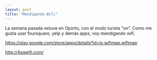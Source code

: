 ```yaml
---
layout: post
title: "Mendigando Wifi"
---
```

La semana pasada estuve en Oporto, con el modo turista "on". Como me gusta usar foursquare, yelp y demás apps, voy mendigando wifi.

https://play.google.com/store/apps/details?id=io.wifimap.wifimap


http://4sqwifi.com/